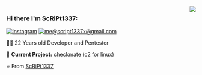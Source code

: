 <img align='right' src="https://github-readme-stats.vercel.app/api?username=ScRiPt1337&show_icons=true">

### Hi there I'm ScRiPt1337:

[![Instagram](https://img.shields.io/static/v1?label=Instagram&message=%20&color=orange&logo=Instagram&style=flat-square&logoColor=white)](https://www.instagram.com/script_1337x/)
[![me@script1337x@gmail.com](https://img.shields.io/static/v1?label=me@ScRiPt1337&message=%20&color=red&logo=gmail&style=flat-square&logoColor=white)](mailto:script1337x@gmail.com)

  
👨‍💻 22 Years old Developer and Pentester 

🚧 **Current Project:** checkmate (c2 for linux)

⭐️ From [ScRiPt1337](https://github.com/ScRiPt1337)



